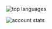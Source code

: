 <img 
  align="center" 
  src="https://github-readme-stats.vercel.app/api/top-langs/?username=SpanksMcYeet&layout=compact&theme=tokyonight&langs_count=2" 
  alt="top languages" />

<img 
  align="center" 
  src="https://github-readme-stats.vercel.app/api?username=SpanksMcYeet&show_icons=true&theme=tokyonight&count_private=true" 
  alt="account stats"
  />

